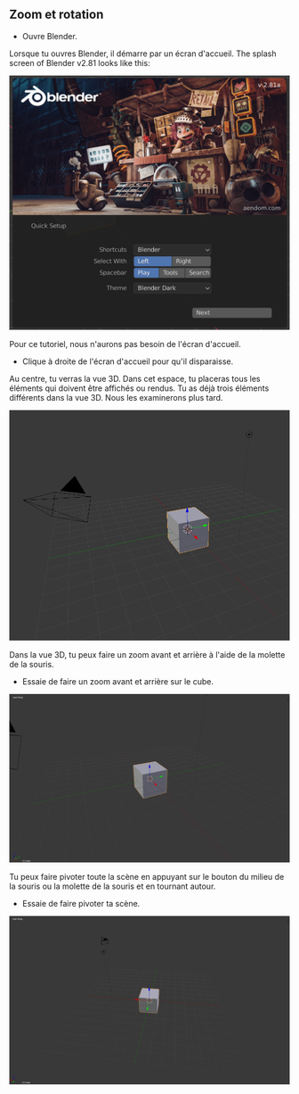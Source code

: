 ## Zoom et rotation

+ Ouvre Blender.

Lorsque tu ouvres Blender, il démarre par un écran d'accueil. The splash screen of Blender v2.81 looks like this:

![Écran d'accueil](images/splash-screen.png)

Pour ce tutoriel, nous n'aurons pas besoin de l'écran d'accueil.

+ Clique à droite de l'écran d'accueil pour qu'il disparaisse.

Au centre, tu verras la vue 3D. Dans cet espace, tu placeras tous les éléments qui doivent être affichés ou rendus. Tu as déjà trois éléments différents dans la vue 3D. Nous les examinerons plus tard.

![Vue 3D](images/3d-view.png)

Dans la vue 3D, tu peux faire un zoom avant et arrière à l'aide de la molette de la souris.

+ Essaie de faire un zoom avant et arrière sur le cube.

![Zoom avant et arrière](images/zoom-in-out.png)

Tu peux faire pivoter toute la scène en appuyant sur le bouton du milieu de la souris ou la molette de la souris et en tournant autour.

+ Essaie de faire pivoter ta scène.

![Faire pivoter la scène](images/rotate-scene.png)